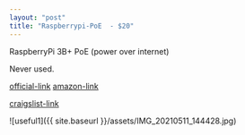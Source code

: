 ```yaml
---
layout: "post"
title: "Raspberrypi-PoE  - $20"
---
```


RaspberryPi 3B+ PoE (power over internet)

Never used.

[official-link](https://www.raspberrypi.org/products/poe-hat/)
[amazon-link](https://smile.amazon.com/poe-hat/dp/B07GR9XQJH/ref=sr_1_4_mod_primary_new?crid=18Y6W51GGECQ9&dchild=1&keywords=raspberry+pi+poe&qid=1620759430&sbo=RZvfv%2F%2FHxDF%2BO5021pAnSA%3D%3D&sprefix=raspberr%2Caps%2C160&sr=8-4)


[craigslist-link](https://newyork.craigslist.org/mnh/ele/d/new-york-raspberrypi-3b-poe-power-over/7320209527.html)

![useful1]({{ site.baseurl }}/assets/IMG_20210511_144428.jpg)
